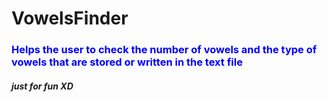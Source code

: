 # VowelsFinder
<html>
<head>

<head>
<body>

<h3 style="color:blue;">
Helps the user to check the number of vowels and the type of vowels that are stored or written in the text file
</h3>

<h5>
just for fun XD
</h5>


</body>




</html>
